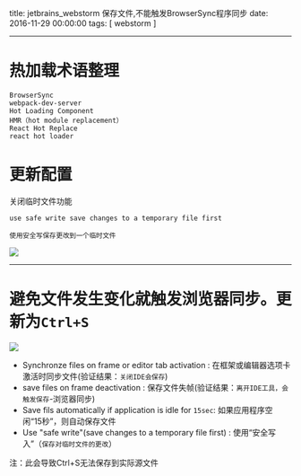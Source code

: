 title: jetbrains_webstorm 保存文件,不能触发BrowserSync程序同步
date: 2016-11-29 00:00:00
tags: [ webstorm ]




---
# 热加载术语整理
```
BrowserSync
webpack-dev-server
Hot Loading Component
HMR（hot module replacement）
React Hot Replace
react hot loader
```


# 更新配置
关闭临时文件功能
```
use safe write save changes to a temporary file first

使用安全写保存更改到一个临时文件

```
![](http://7xnbs3.com1.z0.glb.clouddn.com/17-1-19/98410013-file_1484816592625_f20c.png) 


---
# 避免文件发生变化就触发浏览器同步。更新为`Ctrl+S`
![]( http://7xnbs3.com1.z0.glb.clouddn.com/17-8-12/86170105.jpg)
- Synchronze files on frame or editor tab activation : 在框架或编辑器选项卡激活时同步文件(验证结果：`关闭IDE会保存`)
- save files on frame deactivation :  保存文件失帧(验证结果：`离开IDE工具，会触发保存`-浏览器同步)
- Save fils automatically if application is idle for `15sec`: 如果应用程序空闲“15秒”，则自动保存文件
- Use "safe write"(save changes to a temporary file first) : 使用“安全写入”（`保存对临时文件的更改`）

注：此会导致Ctrl+S无法保存到实际源文件

